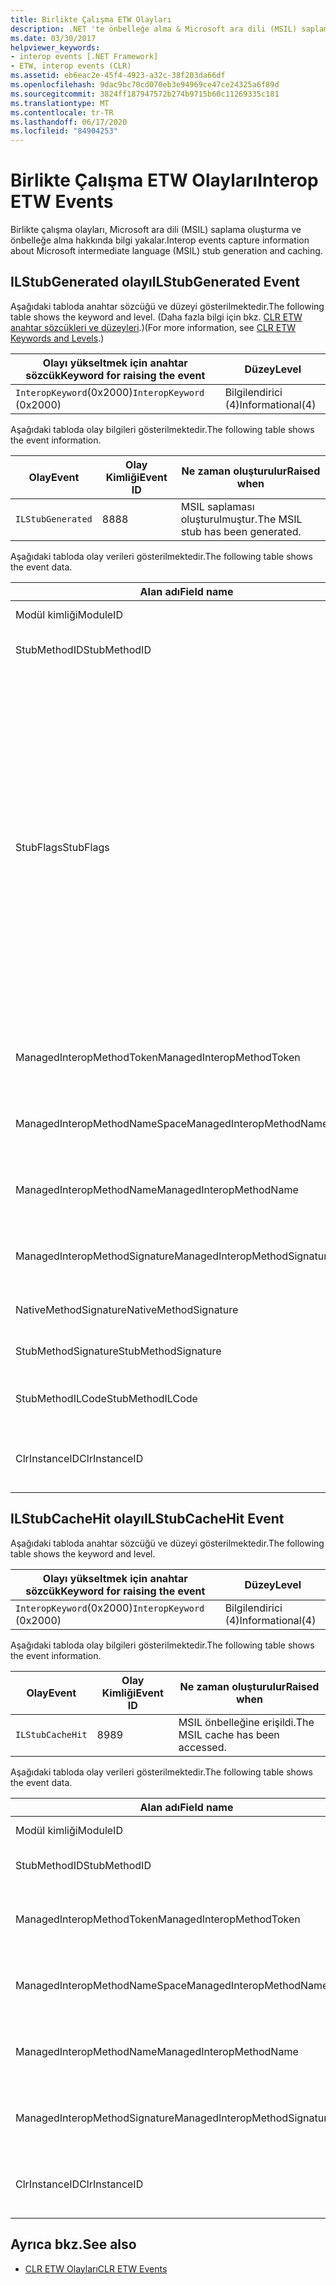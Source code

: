 ```yaml
---
title: Birlikte Çalışma ETW Olayları
description: .NET 'te önbelleğe alma & Microsoft ara dili (MSIL) saplama oluşturma hakkındaki bilgileri yakalayan birlikte çalışma ETW (Windows için olay izleme) olaylarını gözden geçirin.
ms.date: 03/30/2017
helpviewer_keywords:
- interop events [.NET Framework]
- ETW, interop events (CLR)
ms.assetid: eb6eac2e-45f4-4923-a32c-38f203da66df
ms.openlocfilehash: 9dac9bc70cd070eb3e94969ce47ce24325a6f89d
ms.sourcegitcommit: 3824ff187947572b274b9715b60c11269335c181
ms.translationtype: MT
ms.contentlocale: tr-TR
ms.lasthandoff: 06/17/2020
ms.locfileid: "84904253"
---
```

# <a name="interop-etw-events"></a><span data-ttu-id="eaa32-103">Birlikte Çalışma ETW Olayları</span><span class="sxs-lookup"><span data-stu-id="eaa32-103">Interop ETW Events</span></span>
<span data-ttu-id="eaa32-104">Birlikte çalışma olayları, Microsoft ara dili (MSIL) saplama oluşturma ve önbelleğe alma hakkında bilgi yakalar.</span><span class="sxs-lookup"><span data-stu-id="eaa32-104">Interop events capture information about Microsoft intermediate language (MSIL) stub generation and caching.</span></span>  

## <a name="ilstubgenerated-event"></a><span data-ttu-id="eaa32-105">ILStubGenerated olayı</span><span class="sxs-lookup"><span data-stu-id="eaa32-105">ILStubGenerated Event</span></span>

<span data-ttu-id="eaa32-106">Aşağıdaki tabloda anahtar sözcüğü ve düzeyi gösterilmektedir.</span><span class="sxs-lookup"><span data-stu-id="eaa32-106">The following table shows the keyword and level.</span></span> <span data-ttu-id="eaa32-107">(Daha fazla bilgi için bkz. [CLR ETW anahtar sözcükleri ve düzeyleri](clr-etw-keywords-and-levels.md).)</span><span class="sxs-lookup"><span data-stu-id="eaa32-107">(For more information, see [CLR ETW Keywords and Levels](clr-etw-keywords-and-levels.md).)</span></span>  
  
|<span data-ttu-id="eaa32-108">Olayı yükseltmek için anahtar sözcük</span><span class="sxs-lookup"><span data-stu-id="eaa32-108">Keyword for raising the event</span></span>|<span data-ttu-id="eaa32-109">Düzey</span><span class="sxs-lookup"><span data-stu-id="eaa32-109">Level</span></span>|  
|-----------------------------------|-----------|  
|<span data-ttu-id="eaa32-110">`InteropKeyword`(0x2000)</span><span class="sxs-lookup"><span data-stu-id="eaa32-110">`InteropKeyword` (0x2000)</span></span>|<span data-ttu-id="eaa32-111">Bilgilendirici (4)</span><span class="sxs-lookup"><span data-stu-id="eaa32-111">Informational(4)</span></span>|  
  
 <span data-ttu-id="eaa32-112">Aşağıdaki tabloda olay bilgileri gösterilmektedir.</span><span class="sxs-lookup"><span data-stu-id="eaa32-112">The following table shows the event information.</span></span>  
  
|<span data-ttu-id="eaa32-113">Olay</span><span class="sxs-lookup"><span data-stu-id="eaa32-113">Event</span></span>|<span data-ttu-id="eaa32-114">Olay Kimliği</span><span class="sxs-lookup"><span data-stu-id="eaa32-114">Event ID</span></span>|<span data-ttu-id="eaa32-115">Ne zaman oluşturulur</span><span class="sxs-lookup"><span data-stu-id="eaa32-115">Raised when</span></span>|  
|-----------|--------------|-----------------|  
|`ILStubGenerated`|<span data-ttu-id="eaa32-116">88</span><span class="sxs-lookup"><span data-stu-id="eaa32-116">88</span></span>|<span data-ttu-id="eaa32-117">MSIL saplaması oluşturulmuştur.</span><span class="sxs-lookup"><span data-stu-id="eaa32-117">The MSIL stub has been generated.</span></span>|  
  
 <span data-ttu-id="eaa32-118">Aşağıdaki tabloda olay verileri gösterilmektedir.</span><span class="sxs-lookup"><span data-stu-id="eaa32-118">The following table shows the event data.</span></span>  
  
|<span data-ttu-id="eaa32-119">Alan adı</span><span class="sxs-lookup"><span data-stu-id="eaa32-119">Field name</span></span>|<span data-ttu-id="eaa32-120">Veri türü</span><span class="sxs-lookup"><span data-stu-id="eaa32-120">Data type</span></span>|<span data-ttu-id="eaa32-121">Description</span><span class="sxs-lookup"><span data-stu-id="eaa32-121">Description</span></span>|  
|----------------|---------------|-----------------|  
|<span data-ttu-id="eaa32-122">Modül kimliği</span><span class="sxs-lookup"><span data-stu-id="eaa32-122">ModuleID</span></span>|<span data-ttu-id="eaa32-123">Win: UInt16</span><span class="sxs-lookup"><span data-stu-id="eaa32-123">win:UInt16</span></span>|<span data-ttu-id="eaa32-124">Modül tanımlayıcısı.</span><span class="sxs-lookup"><span data-stu-id="eaa32-124">The module identifier.</span></span>|  
|<span data-ttu-id="eaa32-125">StubMethodID</span><span class="sxs-lookup"><span data-stu-id="eaa32-125">StubMethodID</span></span>|<span data-ttu-id="eaa32-126">Win: UInt64</span><span class="sxs-lookup"><span data-stu-id="eaa32-126">win:UInt64</span></span>|<span data-ttu-id="eaa32-127">Saplama yöntemi tanımlayıcısı.</span><span class="sxs-lookup"><span data-stu-id="eaa32-127">The stub method identifier.</span></span>|  
|<span data-ttu-id="eaa32-128">StubFlags</span><span class="sxs-lookup"><span data-stu-id="eaa32-128">StubFlags</span></span>|<span data-ttu-id="eaa32-129">Win: UInt64</span><span class="sxs-lookup"><span data-stu-id="eaa32-129">win:UInt64</span></span>|<span data-ttu-id="eaa32-130">Saplama bayrakları:</span><span class="sxs-lookup"><span data-stu-id="eaa32-130">The flags for the stub:</span></span><br /><br /> <span data-ttu-id="eaa32-131">0x1-ters çalışabilirliği.</span><span class="sxs-lookup"><span data-stu-id="eaa32-131">0x1 - Reverse interop.</span></span><br /><br /> <span data-ttu-id="eaa32-132">0x2-COM birlikte çalışma.</span><span class="sxs-lookup"><span data-stu-id="eaa32-132">0x2 - COM interop.</span></span><br /><br /> <span data-ttu-id="eaa32-133">0x4-NGen.exe tarafından oluşturulan saplama.</span><span class="sxs-lookup"><span data-stu-id="eaa32-133">0x4 - Stub generated by NGen.exe.</span></span><br /><br /> <span data-ttu-id="eaa32-134">0x8-temsilci.</span><span class="sxs-lookup"><span data-stu-id="eaa32-134">0x8 - Delegate.</span></span><br /><br /> <span data-ttu-id="eaa32-135">0x10-değişken bağımsız değişkeni.</span><span class="sxs-lookup"><span data-stu-id="eaa32-135">0x10 - Variable argument.</span></span><br /><br /> <span data-ttu-id="eaa32-136">0x20-yönetilmeyen aranan.</span><span class="sxs-lookup"><span data-stu-id="eaa32-136">0x20 - Unmanaged callee.</span></span>|  
|<span data-ttu-id="eaa32-137">ManagedInteropMethodToken</span><span class="sxs-lookup"><span data-stu-id="eaa32-137">ManagedInteropMethodToken</span></span>|<span data-ttu-id="eaa32-138">Win: UInt32</span><span class="sxs-lookup"><span data-stu-id="eaa32-138">win:UInt32</span></span>|<span data-ttu-id="eaa32-139">Managed Interop yöntemi için belirteç.</span><span class="sxs-lookup"><span data-stu-id="eaa32-139">The token for the managed interop method.</span></span>|  
|<span data-ttu-id="eaa32-140">ManagedInteropMethodNameSpace</span><span class="sxs-lookup"><span data-stu-id="eaa32-140">ManagedInteropMethodNameSpace</span></span>|<span data-ttu-id="eaa32-141">Win: UnicodeString</span><span class="sxs-lookup"><span data-stu-id="eaa32-141">win:UnicodeString</span></span>|<span data-ttu-id="eaa32-142">Managed Interop yönteminin ad alanı.</span><span class="sxs-lookup"><span data-stu-id="eaa32-142">The namespace of the managed interop method.</span></span>|  
|<span data-ttu-id="eaa32-143">ManagedInteropMethodName</span><span class="sxs-lookup"><span data-stu-id="eaa32-143">ManagedInteropMethodName</span></span>|<span data-ttu-id="eaa32-144">Win: UnicodeString</span><span class="sxs-lookup"><span data-stu-id="eaa32-144">win:UnicodeString</span></span>|<span data-ttu-id="eaa32-145">Yönetilen birlikte çalışma yönteminin adı.</span><span class="sxs-lookup"><span data-stu-id="eaa32-145">The name of the managed interop method.</span></span>|  
|<span data-ttu-id="eaa32-146">ManagedInteropMethodSignature</span><span class="sxs-lookup"><span data-stu-id="eaa32-146">ManagedInteropMethodSignature</span></span>|<span data-ttu-id="eaa32-147">Win: UnicodeString</span><span class="sxs-lookup"><span data-stu-id="eaa32-147">win:UnicodeString</span></span>|<span data-ttu-id="eaa32-148">Managed Interop yönteminin imzası.</span><span class="sxs-lookup"><span data-stu-id="eaa32-148">The signature of the managed interop method.</span></span>|  
|<span data-ttu-id="eaa32-149">NativeMethodSignature</span><span class="sxs-lookup"><span data-stu-id="eaa32-149">NativeMethodSignature</span></span>|<span data-ttu-id="eaa32-150">Win: UnicodeString</span><span class="sxs-lookup"><span data-stu-id="eaa32-150">win:UnicodeString</span></span>|<span data-ttu-id="eaa32-151">Yerel Yöntem imzası.</span><span class="sxs-lookup"><span data-stu-id="eaa32-151">The native method signature.</span></span>|  
|<span data-ttu-id="eaa32-152">StubMethodSignature</span><span class="sxs-lookup"><span data-stu-id="eaa32-152">StubMethodSignature</span></span>|<span data-ttu-id="eaa32-153">Win: UnicodeString</span><span class="sxs-lookup"><span data-stu-id="eaa32-153">win:UnicodeString</span></span>|<span data-ttu-id="eaa32-154">Saplama yöntemi imzası.</span><span class="sxs-lookup"><span data-stu-id="eaa32-154">The stub method signature.</span></span>|  
|<span data-ttu-id="eaa32-155">StubMethodILCode</span><span class="sxs-lookup"><span data-stu-id="eaa32-155">StubMethodILCode</span></span>|<span data-ttu-id="eaa32-156">Win: UnicodeString</span><span class="sxs-lookup"><span data-stu-id="eaa32-156">win:UnicodeString</span></span>|<span data-ttu-id="eaa32-157">Saplama yöntemi için MSIL kodu.</span><span class="sxs-lookup"><span data-stu-id="eaa32-157">The MSIL code for the stub method.</span></span>|  
|<span data-ttu-id="eaa32-158">ClrInstanceID</span><span class="sxs-lookup"><span data-stu-id="eaa32-158">ClrInstanceID</span></span>|<span data-ttu-id="eaa32-159">Win: UInt16</span><span class="sxs-lookup"><span data-stu-id="eaa32-159">win:UInt16</span></span>|<span data-ttu-id="eaa32-160">CLR veya CoreCLR örneği için benzersiz KIMLIK.</span><span class="sxs-lookup"><span data-stu-id="eaa32-160">Unique ID for the instance of CLR or CoreCLR.</span></span>|  
  
## <a name="ilstubcachehit-event"></a><span data-ttu-id="eaa32-161">ILStubCacheHit olayı</span><span class="sxs-lookup"><span data-stu-id="eaa32-161">ILStubCacheHit Event</span></span>  

<span data-ttu-id="eaa32-162">Aşağıdaki tabloda anahtar sözcüğü ve düzeyi gösterilmektedir.</span><span class="sxs-lookup"><span data-stu-id="eaa32-162">The following table shows the keyword and level.</span></span>  
  
|<span data-ttu-id="eaa32-163">Olayı yükseltmek için anahtar sözcük</span><span class="sxs-lookup"><span data-stu-id="eaa32-163">Keyword for raising the event</span></span>|<span data-ttu-id="eaa32-164">Düzey</span><span class="sxs-lookup"><span data-stu-id="eaa32-164">Level</span></span>|  
|-----------------------------------|-----------|  
|<span data-ttu-id="eaa32-165">`InteropKeyword`(0x2000)</span><span class="sxs-lookup"><span data-stu-id="eaa32-165">`InteropKeyword` (0x2000)</span></span>|<span data-ttu-id="eaa32-166">Bilgilendirici (4)</span><span class="sxs-lookup"><span data-stu-id="eaa32-166">Informational(4)</span></span>|  
  
 <span data-ttu-id="eaa32-167">Aşağıdaki tabloda olay bilgileri gösterilmektedir.</span><span class="sxs-lookup"><span data-stu-id="eaa32-167">The following table shows the event information.</span></span>  
  
|<span data-ttu-id="eaa32-168">Olay</span><span class="sxs-lookup"><span data-stu-id="eaa32-168">Event</span></span>|<span data-ttu-id="eaa32-169">Olay Kimliği</span><span class="sxs-lookup"><span data-stu-id="eaa32-169">Event ID</span></span>|<span data-ttu-id="eaa32-170">Ne zaman oluşturulur</span><span class="sxs-lookup"><span data-stu-id="eaa32-170">Raised when</span></span>|  
|-----------|--------------|-----------------|  
|`ILStubCacheHit`|<span data-ttu-id="eaa32-171">89</span><span class="sxs-lookup"><span data-stu-id="eaa32-171">89</span></span>|<span data-ttu-id="eaa32-172">MSIL önbelleğine erişildi.</span><span class="sxs-lookup"><span data-stu-id="eaa32-172">The MSIL cache has been accessed.</span></span>|  
  
 <span data-ttu-id="eaa32-173">Aşağıdaki tabloda olay verileri gösterilmektedir.</span><span class="sxs-lookup"><span data-stu-id="eaa32-173">The following table shows the event data.</span></span>  
  
|<span data-ttu-id="eaa32-174">Alan adı</span><span class="sxs-lookup"><span data-stu-id="eaa32-174">Field name</span></span>|<span data-ttu-id="eaa32-175">Veri türü</span><span class="sxs-lookup"><span data-stu-id="eaa32-175">Data type</span></span>|<span data-ttu-id="eaa32-176">Description</span><span class="sxs-lookup"><span data-stu-id="eaa32-176">Description</span></span>|  
|----------------|---------------|-----------------|  
|<span data-ttu-id="eaa32-177">Modül kimliği</span><span class="sxs-lookup"><span data-stu-id="eaa32-177">ModuleID</span></span>|<span data-ttu-id="eaa32-178">Win: UInt16</span><span class="sxs-lookup"><span data-stu-id="eaa32-178">win:UInt16</span></span>|<span data-ttu-id="eaa32-179">Modül tanımlayıcısı.</span><span class="sxs-lookup"><span data-stu-id="eaa32-179">The module identifier.</span></span>|  
|<span data-ttu-id="eaa32-180">StubMethodID</span><span class="sxs-lookup"><span data-stu-id="eaa32-180">StubMethodID</span></span>|<span data-ttu-id="eaa32-181">Win: UInt64</span><span class="sxs-lookup"><span data-stu-id="eaa32-181">win:UInt64</span></span>|<span data-ttu-id="eaa32-182">Saplama yöntemi tanımlayıcısı.</span><span class="sxs-lookup"><span data-stu-id="eaa32-182">The stub method identifier.</span></span>|  
|<span data-ttu-id="eaa32-183">ManagedInteropMethodToken</span><span class="sxs-lookup"><span data-stu-id="eaa32-183">ManagedInteropMethodToken</span></span>|<span data-ttu-id="eaa32-184">Win: UInt32</span><span class="sxs-lookup"><span data-stu-id="eaa32-184">win:UInt32</span></span>|<span data-ttu-id="eaa32-185">Managed Interop yöntemi için belirteç.</span><span class="sxs-lookup"><span data-stu-id="eaa32-185">The token for the managed interop method.</span></span>|  
|<span data-ttu-id="eaa32-186">ManagedInteropMethodNameSpace</span><span class="sxs-lookup"><span data-stu-id="eaa32-186">ManagedInteropMethodNameSpace</span></span>|<span data-ttu-id="eaa32-187">Win: UnicodeString</span><span class="sxs-lookup"><span data-stu-id="eaa32-187">win:UnicodeString</span></span>|<span data-ttu-id="eaa32-188">Managed Interop yönteminin ad alanı.</span><span class="sxs-lookup"><span data-stu-id="eaa32-188">The namespace of the managed interop method.</span></span>|  
|<span data-ttu-id="eaa32-189">ManagedInteropMethodName</span><span class="sxs-lookup"><span data-stu-id="eaa32-189">ManagedInteropMethodName</span></span>|<span data-ttu-id="eaa32-190">Win: UnicodeString</span><span class="sxs-lookup"><span data-stu-id="eaa32-190">win:UnicodeString</span></span>|<span data-ttu-id="eaa32-191">Yönetilen birlikte çalışma yönteminin adı.</span><span class="sxs-lookup"><span data-stu-id="eaa32-191">The name of the managed interop method.</span></span>|  
|<span data-ttu-id="eaa32-192">ManagedInteropMethodSignature</span><span class="sxs-lookup"><span data-stu-id="eaa32-192">ManagedInteropMethodSignature</span></span>|<span data-ttu-id="eaa32-193">Win: UnicodeString</span><span class="sxs-lookup"><span data-stu-id="eaa32-193">win:UnicodeString</span></span>|<span data-ttu-id="eaa32-194">Managed Interop yönteminin imzası.</span><span class="sxs-lookup"><span data-stu-id="eaa32-194">The signature of the managed interop method.</span></span>|  
|<span data-ttu-id="eaa32-195">ClrInstanceID</span><span class="sxs-lookup"><span data-stu-id="eaa32-195">ClrInstanceID</span></span>|<span data-ttu-id="eaa32-196">Win: UInt16</span><span class="sxs-lookup"><span data-stu-id="eaa32-196">win:UInt16</span></span>|<span data-ttu-id="eaa32-197">CLR veya CoreCLR örneği için benzersiz KIMLIK.</span><span class="sxs-lookup"><span data-stu-id="eaa32-197">Unique ID for the instance of CLR or CoreCLR.</span></span>|  
  
## <a name="see-also"></a><span data-ttu-id="eaa32-198">Ayrıca bkz.</span><span class="sxs-lookup"><span data-stu-id="eaa32-198">See also</span></span>

- [<span data-ttu-id="eaa32-199">CLR ETW Olayları</span><span class="sxs-lookup"><span data-stu-id="eaa32-199">CLR ETW Events</span></span>](clr-etw-events.md)
